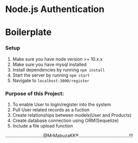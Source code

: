 # Node.js Authentication

# Boilerplate

### Setup

1. Make sure you have node version >= 10.x.x
2. Make sure you have mysql installed
3. Install dependencies by running `npm install`
4. Start the server by running `npm start`
5. Navigate to `localhost:3000/register`

### Purpose of this Project:
1. To enable User to login/register into the system
2. Pull User related records as a fuction
3. Create relationships between models(User and Products)
4. Create database connection using ORM(Sequelize)
4. Include a file upload function

..............................@MrMabuzaKK®........................................!!!

